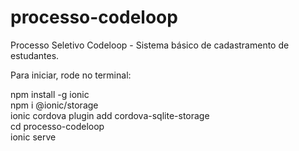 # processo-codeloop
Processo Seletivo Codeloop - Sistema básico de cadastramento de estudantes.


Para iniciar, rode no terminal:

npm install -g ionic </br>
npm i @ionic/storage </br>
ionic cordova plugin add cordova-sqlite-storage </br>
cd processo-codeloop </br>
ionic serve

